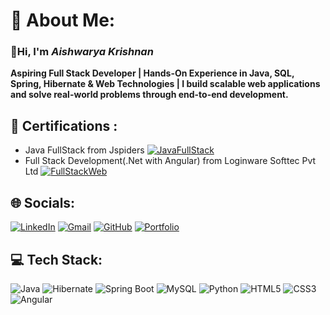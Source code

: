 # 💫 About Me:

### **👋Hi, I'm *Aishwarya Krishnan***
**Aspiring Full Stack Developer | Hands-On Experience in Java, SQL, Spring, Hibernate & Web Technologies | I build scalable web applications and solve real-world problems through end-to-end development.**

## 📑 Certifications :
- Java FullStack from Jspiders [![JavaFullStack](https://img.shields.io/badge/JavaFullStack-%23ED8B00.svg?logo=openjdk&logoColor=white)](https://i.ibb.co/Hc23xhG/java-Certificate.png)
- Full Stack Development(.Net with Angular) from Loginware Softtec Pvt Ltd [![FullStackWeb](https://img.shields.io/badge/Angular-%23DD0031.svg?logo=angular&logoColor=white)](https://i.ibb.co/gLR1PF8j/Internship-Certificate-Angular.jpg)


## 🌐 Socials:
[![LinkedIn](https://custom-icon-badges.demolab.com/badge/LinkedIn-0A66C2?logo=linkedin-white&logoColor=fff)](https://www.linkedin.com/in/-aishwaryakrishnan/)
[![Gmail](https://img.shields.io/badge/Gmail-D14836?logo=gmail&logoColor=white)](mailto:aishwarya.k2503@gmail.com)
[![GitHub](https://img.shields.io/badge/GitHub-%23121011.svg?logo=github&logoColor=white)](https://github.com/AishwaryaKrishnan25)
[![Portfolio](https://img.shields.io/badge/Portfolio-%23000000.svg?logo=firefox&logoColor=#FF7139)](https://www.datascienceportfol.io/aishwarya_krishnan)

## 💻 Tech Stack:
![Java](https://img.shields.io/badge/Java-%23ED8B00.svg?style=plastic&logo=openjdk&logoColor=white)
![Hibernate](https://img.shields.io/badge/Hibernate-59666C?style=plastic&logo=hibernate&logoColor=fff)
![Spring Boot](https://img.shields.io/badge/Spring%20Boot-6DB33F?logo=springboot&logoColor=fff)
![MySQL](https://img.shields.io/badge/mysql-4479A1.svg?style=plastic&logo=mysql&logoColor=white)
![Python](https://img.shields.io/badge/python-3670A0?style=plastic&logo=python&logoColor=ffdd54)
![HTML5](https://img.shields.io/badge/html5-%23E34F26.svg?style=plastic&logo=html5&logoColor=white)
![CSS3](https://img.shields.io/badge/css3-%231572B6.svg?style=plastic&logo=css3&logoColor=white)
![Angular](https://img.shields.io/badge/Angular-%23DD0031.svg?logo=angular&logoColor=white)

